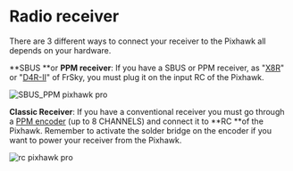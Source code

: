# Radio receiver

There are 3 different ways to connect your receiver to the Pixhawk all depends on your hardware.

**SBUS **or **PPM receiver**: If you have a SBUS or PPM receiver, as "[X8R](https://drotek.com/shop/en/home/400-receiver-x8r-frsky.html?search_query=x8r&results=5)" or "[D4R-II](https://drotek.com/shop/en/home/503-d4r-ii-receiver-4-channels-accst-fr-sky.html)" of FrSky, you must plug it on the input RC of the Pixhawk.

![](https://drotek.com/wp-content/uploads/2017/01/SBUS_PPM.jpg "SBUS\_PPM pixhawk pro")

**Classic Receiver**: If you have a conventional receiver you must go through a [PPM encoder](https://drotek.com/shop/en/home/364-ppm-encoder-8-channels.html) \(up to 8 CHANNELS\) and connect it to **RC **of the Pixhawk. Remember to activate the solder bridge on the encoder if you want to power your receiver from the Pixhawk.

![](https://drotek.com/wp-content/uploads/2017/01/PWM.jpg "rc pixhawk pro")


